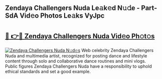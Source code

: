 ## Zendaya Challengers Nuda Le𝚊k𝚎d N𝚞𝚍e - Part-SdA Vid𝚎o Photos Le𝚊ks VyJpc

# <h2><a href="http://fbd04kt.evod.top/?m=Zendaya+Challengers+Nuda">🔗 👉🔴 Zendaya Challengers Nuda Vid𝚎o Ph𝚘t𝚘s</a></h2>

[![Zendaya Challengers Nuda N𝚞d𝚎s](https://i.imgur.com/8V9OHl7.gif)](http://fbd04kt.evod.top/?m=Zendaya+Challengers+Nuda)
Web celebrity Zendaya Challengers Nuda and multimedia artist, recognized for posting dance and lifestyle content through solo and collaborative dance routines and mini vlogs. Public figures Zendaya Challengers Nuda have a responsibility to uphold ethical standards and set a good example. 
